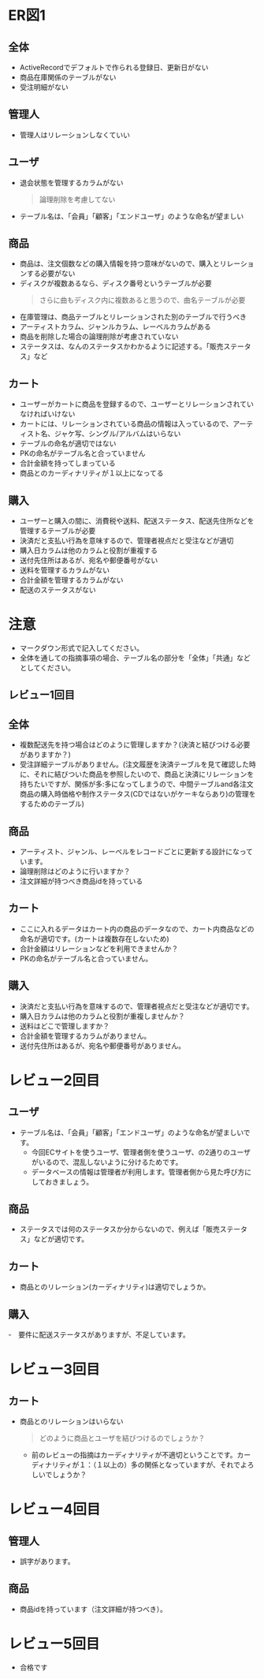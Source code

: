 # ER図1
## 全体
- ActiveRecordでデフォルトで作られる登録日、更新日がない
- 商品在庫関係のテーブルがない
- 受注明細がない

## 管理人
- 管理人はリレーションしなくていい

## ユーザ
- 退会状態を管理するカラムがない
	>論理削除を考慮してない
- テーブル名は、「会員」「顧客」「エンドユーザ」のような命名が望ましい

## 商品
- 商品は、注文個数などの購入情報を持つ意味がないので、購入とリレーションする必要がない
- ディスクが複数あるなら、ディスク番号というテーブルが必要
	>さらに曲もディスク内に複数あると思うので、曲名テーブルが必要
- 在庫管理は、商品テーブルとリレーションされた別のテーブルで行うべき
- アーティストカラム、ジャンルカラム、レーベルカラムがある
- 商品を削除した場合の論理削除が考慮されていない
- ステータスは、なんのステータスかわかるように記述する。「販売ステータス」など

## カート
- ユーザーがカートに商品を登録するので、ユーザーとリレーションされていなければいけない
- カートには、リレーションされている商品の情報は入っているので、アーティスト名、ジャケ写、シングル/アルバムはいらない
- テーブルの命名が適切ではない
- PKの命名がテーブル名と合っていません
- 合計金額を持ってしまっている
- 商品とのカーディナリティが１以上になってる


## 購入
- ユーザーと購入の間に、消費税や送料、配送ステータス、配送先住所などを管理するテーブルが必要
- 決済だと支払い行為を意味するので、管理者視点だと受注などが適切
- 購入日カラムは他のカラムと役割が重複する
- 送付先住所はあるが、宛名や郵便番号がない
- 送料を管理するカラムがない
- 合計金額を管理するカラムがない
- 配送のステータスがない


# 注意
* マークダウン形式で記入してください。
* 全体を通しての指摘事項の場合、テーブル名の部分を「全体」「共通」などとしてください。

## レビュー1回目
## 全体
- 複数配送先を持つ場合はどのように管理しますか？(決済と結びつける必要がありますか？)
- 受注詳細テーブルがありません。(注文履歴を決済テーブルを見て確認した時に、それに結びついた商品を参照したいので、商品と決済にリレーションを持ちたいですが、関係が多:多になってしまうので、中間テーブルand各注文商品の購入時価格や制作ステータス(CDではないがケーキならあり)の管理をするためのテーブル)

## 商品
- アーティスト、ジャンル、レーベルをレコードごとに更新する設計になっています。
- 論理削除はどのように行いますか？
- 注文詳細が持つべき商品idを持っている

## カート
- ここに入れるデータはカート内の商品のデータなので、カート内商品などの命名が適切です。(カートは複数存在しないため)
- 合計金額はリレーションなどを利用できませんか？
- PKの命名がテーブル名と合っていません。

## 購入
- 決済だと支払い行為を意味するので、管理者視点だと受注などが適切です。
- 購入日カラムは他のカラムと役割が重複しませんか？
- 送料はどこで管理しますか？
- 合計金額を管理するカラムがありません。
- 送付先住所はあるが、宛名や郵便番号がありません。


# レビュー2回目
## ユーザ
- テーブル名は、「会員」「顧客」「エンドユーザ」のような命名が望ましいです。
  - 今回ECサイトを使うユーザ、管理者側を使うユーザ、の2通りのユーザがいるので、混乱しないように分けるためです。
  - データベースの情報は管理者が利用します。管理者側から見た呼び方にしておきましょう。
  
## 商品
- ステータスでは何のステータスか分からないので、例えば「販売ステータス」などが適切です。

## カート
- 商品とのリレーション(カーディナリティ)は適切でしょうか。

## 購入
-　要件に配送ステータスがありますが、不足しています。

# レビュー3回目
## カート
- 商品とのリレーションはいらない
  > どのように商品とユーザを結びつけるのでしょうか？
    - 前のレビューの指摘はカーディナリティが不適切ということです。カーディナリティが１：（１以上の）多の関係となっていますが、それでよろしいでしょうか？
    
# レビュー4回目
## 管理人
- 誤字があります。

## 商品
- 商品idを持っています（注文詳細が持つべき）。

# レビュー5回目
- 合格です
